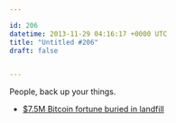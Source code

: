 ```yaml
---

id: 206
datetime: 2013-11-29 04:16:17 +0000 UTC
title: "Untitled #206"
draft: false


---
```


People, back up your things. 

 
 * [$7.5M Bitcoin fortune buried in landfill](http://www.usatoday.com/story/news/world/2013/11/28/newser-bitcoin-landfill/3775271/)



